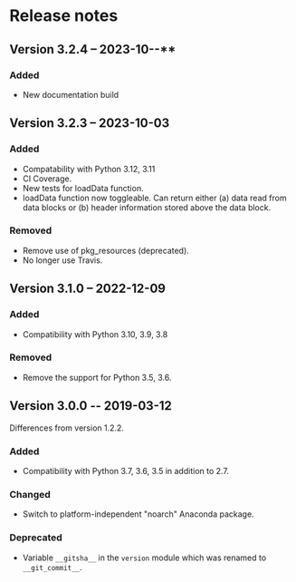 # Release notes

## Version 3.2.4 – 2023-10--**

### Added

- New documentation build

## Version 3.2.3 – 2023-10-03

### Added

- Compatability with Python 3.12, 3.11
- CI Coverage.
- New tests for loadData function.
- loadData function now toggleable. Can return either (a) data read from data blocks or (b) header
information stored above the data block.

### Removed

- Remove use of pkg_resources (deprecated).
- No longer use Travis.

## Version 3.1.0 – 2022-12-09

### Added

- Compatibility with Python 3.10, 3.9, 3.8

### Removed

- Remove the support for Python 3.5, 3.6.

## Version 3.0.0 -- 2019-03-12

Differences from version 1.2.2.

### Added

- Compatibility with Python 3.7, 3.6, 3.5 in addition to 2.7.

### Changed

- Switch to platform-independent "noarch" Anaconda package.

### Deprecated

- Variable `__gitsha__` in the `version` module which was renamed
  to `__git_commit__`.
